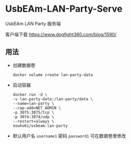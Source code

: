 # UsbEAm-LAN-Party-Serve
UsbEAm LAN Party 服务端

客户端下载 https://www.dogfight360.com/blog/1590/

## 用法

* 创建数据卷

  ```
  docker volume create lan-party-data
  ```

* 启动容器

  ```
  docker run -d \
  -v lan-party-data:/lan-party/data \
  --name=lan-party \
  --cap-add=NET_ADMIN \
  -p 3075:3075/tcp \
  -p 3074:3074/udp \
  --restart=always \
  nouko61/usbeam-lan-party
  ```
* 默认用户名 ```username1``` 密码 ```password1``` 可在数据卷里修改
